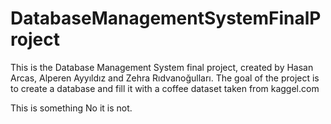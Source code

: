 # DatabaseManagementSystemFinalProject

This is the Database Management System final project, created by Hasan Arcas, Alperen Ayyıldız and Zehra Rıdvanoğulları.
The goal of the project is to create a database and fill it with a coffee dataset taken from kaggel.com

This is something
No it is not.